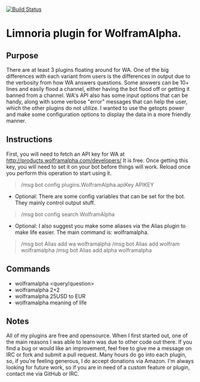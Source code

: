 [![Build Status](https://travis-ci.org/reticulatingspline/Supybot-WolframAlpha.svg?branch=master)](https://travis-ci.org/reticulatingspline/Supybot-WolframAlpha)

# Limnoria plugin for WolframAlpha.

## Purpose

There are at least 3 plugins floating around for WA. One of the big differences with each variant from users
is the differences in output due to the verbosity from how WA answers questions. Some answers can be
10+ lines and easily flood a channel, either having the bot flood off or getting it banned from a channel.
WA's API also has some input options that can be handy, along with some verbose "error" messages that can help
the user, which the other plugins do not utilize. I wanted to use the getopts power and make some configuration
options to display the data in a more friendly manner.

## Instructions

First, you will need to fetch an API key for WA at http://products.wolframalpha.com/developers/
It is free. Once getting this key, you will need to set it on your bot before things will work.
Reload once you perform this operation to start using it.

> /msg bot config plugins.WolframAlpha.apiKey APIKEY

- Optional: There are some config variables that can be set for the bot. They mainly control output stuff.

> /msg bot config search WolframAlpha

- Optional: I also suggest you make some aliases via the Alias plugin to make life easier. The main command is: wolframalpha.

> /msg bot Alias add wa wolframalpha
> /msg bot Alias add wolfram wolframalpha
> /msg bot Alias add alpha wolframalpha

## Commands

* wolframalpha <query/question>
* wolframalpha 2+2
* wolframalpha 25USD to EUR
* wolframalpha meaning of life

## Notes

All of my plugins are free and opensource. When I first started out, one of the main reasons I was
able to learn was due to other code out there. If you find a bug or would like an improvement, feel
free to give me a message on IRC or fork and submit a pull request. Many hours do go into each plugin,
so, if you're feeling generous, I do accept donations via Amazon. I'm always looking for future work,
so if you are in need of a custom feature or plugin, contact me via GitHub or IRC.

    
